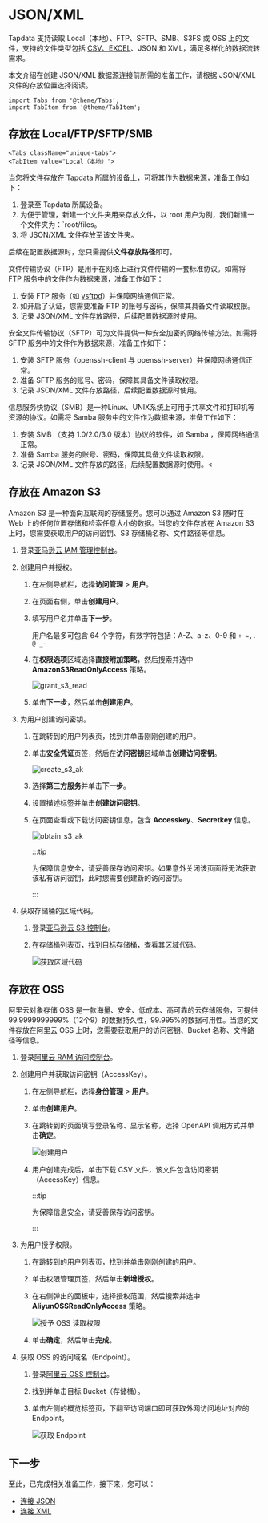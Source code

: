 # JSON/XML

Tapdata 支持读取 Local（本地）、FTP、SFTP、SMB、S3FS 或 OSS 上的文件，支持的文件类型包括 [CSV、EXCEL](../beta/csv-and-excel.md)、JSON 和 XML，满足多样化的数据流转需求。

本文介绍在创建 JSON/XML 数据源连接前所需的准备工作，请根据 JSON/XML 文件的存放位置选择阅读。

```mdx-code-block
import Tabs from '@theme/Tabs';
import TabItem from '@theme/TabItem';
```

## 存放在 Local/FTP/SFTP/SMB





```mdx-code-block
<Tabs className="unique-tabs">
<TabItem value="Local（本地）">
```
当您将文件存放在 Tapdata 所属的设备上，可将其作为数据来源，准备工作如下：
1. 登录至 Tapdata 所属设备。
2. 为便于管理，新建一个文件夹用来存放文件，以 root 用户为例，我们新建一个文件夹为：`root/files。
3. 将 JSON/XML 文件存放至该文件夹。

后续在配置数据源时，您只需提供<strong>文件存放路径</strong>即可。

</TabItem>

<TabItem value="FTP">
文件传输协议（FTP）是用于在网络上进行文件传输的一套标准协议。如需将 FTP 服务中的文件作为数据来源，准备工作如下：

1. 安装 FTP 服务（如 [vsftpd](https://security.appspot.com/vsftpd.html)）并保障网络通信正常。
2. 如开启了认证，您需要准备 FTP 的账号与密码，保障其具备文件读取权限。
3. 记录 JSON/XML 文件存放路径，后续配置数据源时使用。

</TabItem>

<TabItem value="SFTP">

安全文件传输协议（SFTP）可为文件提供一种安全加密的网络传输方法。如需将 SFTP 服务中的文件作为数据来源，准备工作如下：
1. 安装 SFTP 服务（openssh-client 与 openssh-server）并保障网络通信正常。
2. 准备 SFTP 服务的账号、密码，保障其具备文件读取权限。
3. 记录 JSON/XML 文件存放路径，后续配置数据源时使用。

</TabItem>

<TabItem value="SMB">

信息服务快协议（SMB）是一种Linux、UNIX系统上可用于共享文件和打印机等资源的协议。如需将 Samba 服务中的文件作为数据来源，准备工作如下：

1. 安装 SMB （支持 1.0/2.0/3.0 版本）协议的软件，如 Samba ，保障网络通信正常。
2. 准备 Samba 服务的账号、密码，保障其具备文件读取权限。
3. 记录 JSON/XML 文件存放的路径，后续配置数据源时使用。<

</TabItem>
</Tabs>


## 存放在 Amazon S3 

Amazon S3 是一种面向互联网的存储服务。您可以通过 Amazon S3 随时在 Web 上的任何位置存储和检索任意大小的数据。当您的文件存放在 Amazon S3 上时，您需要获取用户的访问密钥、S3 存储桶名称、文件路径等信息。

1. 登录[亚马逊云 IAM 管理控制台](https://console.aws.amazon.com/iamv2/home?#/home)。

2. 创建用户并授权。

   1. 在左侧导航栏，选择**访问管理** > **用户**。

   2. 在页面右侧，单击**创建用户**。

   3. 填写用户名并单击**下一步**。

      用户名最多可包含 64 个字符，有效字符包括：A-Z、a-z、0-9 和 `+ =,. @ _-`

   4. 在**权限选项**区域选择**直接附加策略**，然后搜索并选中 **AmazonS3ReadOnlyAccess** 策略。

      ![grant_s3_read](../../images/grant_s3_read.png)

   5. 单击**下一步**，然后单击**创建用户**。

3. 为用户创建访问密钥。

   1. 在跳转到的用户列表页，找到并单击刚刚创建的用户。

   2. 单击**安全凭证**页签，然后在**访问密钥**区域单击**创建访问密钥**。

      ![create_s3_ak](../../images/create_s3_ak.png)

   3. 选择**第三方服务**并单击**下一步**。

   4. 设置描述标签并单击**创建访问密钥**。

   5. 在页面查看或下载访问密钥信息，包含 **Accesskey**、**Secretkey** 信息。

      ![obtain_s3_ak](../../images/obtain_s3_ak.png)

      :::tip

      为保障信息安全，请妥善保存访问密钥。如果意外关闭该页面将无法获取该私有访问密钥，此时您需要创建新的访问密钥。

      :::

4. 获取存储桶的区域代码。

   1. 登录[亚马逊云 S3 控制台](https://console.aws.amazon.com/s3/buckets)。

   2. 在存储桶列表页，找到目标存储桶，查看其区域代码。
   
      ![获取区域代码](../../images/obtain_s3_region.png)



## 存放在 OSS

阿里云对象存储 OSS 是一款海量、安全、低成本、高可靠的云存储服务，可提供 99.9999999999%（12个9）的数据持久性，99.995%的数据可用性。当您的文件存放在阿里云 OSS 上时，您需要获取用户的访问密钥、Bucket 名称、文件路径等信息。

1. 登录[阿里云 RAM 访问控制台](https://ram.console.aliyun.com/overview)。

2. 创建用户并获取访问密钥（AccessKey）。

   1. 在左侧导航栏，选择**身份管理** > **用户**。

   2. 单击**创建用户**。

   3. 在跳转到的页面填写登录名称、显示名称，选择 OpenAPI 调用方式并单击**确定**。

      ![创建用户](../../images/create_aliyun_user.png)

   4. 用户创建完成后，单击下载 CSV 文件，该文件包含访问密钥（AccessKey）信息。

      :::tip

      为保障信息安全，请妥善保存访问密钥。

      :::

3. 为用户授予权限。

   1. 在跳转到的用户列表页，找到并单击刚刚创建的用户。

   2. 单击权限管理页签，然后单击**新增授权**。

   3. 在右侧弹出的面板中，选择授权范围，然后搜索并选中 **AliyunOSSReadOnlyAccess** 策略。

      ![授予 OSS 读取权限](../../images/grant_oss_read.png)

   4. 单击**确定**，然后单击**完成**。

4. 获取 OSS 的访问域名（Endpoint）。

   1. 登录[阿里云 OSS 控制台](https://oss.console.aliyun.com/bucket/)。

   2. 找到并单击目标 Bucket（存储桶）。

   3. 单击左侧的概览标签页，下翻至访问端口即可获取外网访问地址对应的 Endpoint。
   
      ![获取 Endpoint](../../images/obtain_oss_endpoint.png)



## 下一步

至此，已完成相关准备工作，接下来，您可以：

* [连接 JSON](../../user-guide/connect-database/alpha/connect-json.md) 
* [连接 XML](../../user-guide/connect-database/alpha/connect-xml.md)

